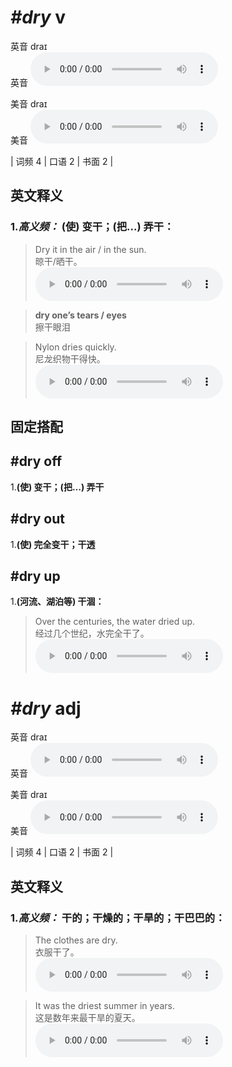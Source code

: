 # ***\#dry*** v
英音 draɪ  
英音
<audio src="./media/dry-B.aac" controls="controls"></audio>

美音 draɪ  
美音
<audio src="./media/dry.aac" controls="controls"></audio>



| 词频 4 | 口语 2 | 书面 2 |  

英文释义
---
### 1.*高义频：* **(使) 变干；(把...) 弄干：**  

 > Dry it in the air / in the sun.  
 > 晾干/晒干。    
<audio src="./media/dry-3.aac" controls="controls"></audio>

 > **dry one’s tears / eyes**  
 > 擦干眼泪    

 > Nylon dries quickly.  
 > 尼龙织物干得快。    
<audio src="./media/dry-4.aac" controls="controls"></audio>


固定搭配
---
## \#dry off 
1.**(使) 变干；(把…) 弄干**  

## \#dry out
1.**(使) 完全变干；干透**  

## \#dry up
1.**(河流、湖泊等) 干涸：**  

 > Over the centuries, the water dried up.  
 > 经过几个世纪，水完全干了。    
<audio src="./media/dry-5.aac" controls="controls"></audio>


# ***\#dry*** adj
英音 draɪ  
英音
<audio src="./media/dry-B.aac" controls="controls"></audio>

美音 draɪ  
美音
<audio src="./media/dry.aac" controls="controls"></audio>



| 词频 4 | 口语 2 | 书面 2 |  

英文释义
---
### 1.*高义频：* **干的；干燥的；干旱的；干巴巴的：**  

 > The clothes are dry.   
 > 衣服干了。    
<audio src="./media/dry-1.aac" controls="controls"></audio>

 > It was the driest summer in years.   
 > 这是数年来最干旱的夏天。    
<audio src="./media/dry-2.aac" controls="controls"></audio>


